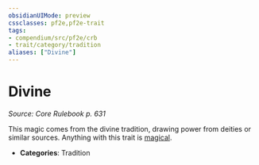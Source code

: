 ```yaml
---
obsidianUIMode: preview
cssclasses: pf2e,pf2e-trait
tags:
- compendium/src/pf2e/crb
- trait/category/tradition
aliases: ["Divine"]
---
```

# Divine  
*Source: Core Rulebook p. 631*  

This magic comes from the divine tradition, drawing power from deities or similar sources. Anything with this trait is [magical](rules/traits/magical.md "Magical Item Trait").

- **Categories**: Tradition